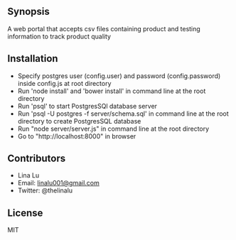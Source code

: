 ## Synopsis

A web portal that accepts csv files containing product and testing information to track product quality

## Installation

- Specify postgres user (config.user) and password (config.password) inside config.js at root directory
- Run 'node install' and 'bower install' in command line at the root directory
- Run 'psql' to start PostgresSQl database server
- Run 'psql -U postgres -f server/schema.sql' in command line at the root directory to create PostgresSQL database
- Run "node server/server.js" in command line at the root directory
- Go to "http://localhost:8000" in browser


## Contributors

* Lina Lu 
* Email: linalu001@gmail.com
* Twitter: @thelinalu

## License

MIT

